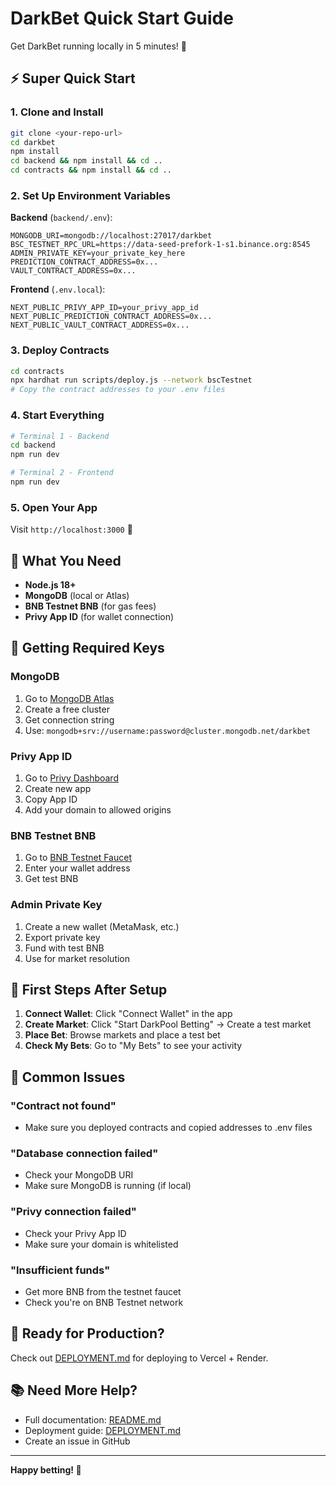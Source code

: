 # DarkBet Quick Start Guide

Get DarkBet running locally in 5 minutes! 🚀

## ⚡ Super Quick Start

### 1. Clone and Install
```bash
git clone <your-repo-url>
cd darkbet
npm install
cd backend && npm install && cd ..
cd contracts && npm install && cd ..
```

### 2. Set Up Environment Variables

**Backend** (`backend/.env`):
```env
MONGODB_URI=mongodb://localhost:27017/darkbet
BSC_TESTNET_RPC_URL=https://data-seed-prefork-1-s1.binance.org:8545
ADMIN_PRIVATE_KEY=your_private_key_here
PREDICTION_CONTRACT_ADDRESS=0x...
VAULT_CONTRACT_ADDRESS=0x...
```

**Frontend** (`.env.local`):
```env
NEXT_PUBLIC_PRIVY_APP_ID=your_privy_app_id
NEXT_PUBLIC_PREDICTION_CONTRACT_ADDRESS=0x...
NEXT_PUBLIC_VAULT_CONTRACT_ADDRESS=0x...
```

### 3. Deploy Contracts
```bash
cd contracts
npx hardhat run scripts/deploy.js --network bscTestnet
# Copy the contract addresses to your .env files
```

### 4. Start Everything
```bash
# Terminal 1 - Backend
cd backend
npm run dev

# Terminal 2 - Frontend  
npm run dev
```

### 5. Open Your App
Visit `http://localhost:3000` 🎉

## 🔧 What You Need

- **Node.js 18+**
- **MongoDB** (local or Atlas)
- **BNB Testnet BNB** (for gas fees)
- **Privy App ID** (for wallet connection)

## 📝 Getting Required Keys

### MongoDB
1. Go to [MongoDB Atlas](https://cloud.mongodb.com)
2. Create a free cluster
3. Get connection string
4. Use: `mongodb+srv://username:password@cluster.mongodb.net/darkbet`

### Privy App ID
1. Go to [Privy Dashboard](https://dashboard.privy.io)
2. Create new app
3. Copy App ID
4. Add your domain to allowed origins

### BNB Testnet BNB
1. Go to [BNB Testnet Faucet](https://testnet.bnbchain.org/faucet-smart)
2. Enter your wallet address
3. Get test BNB

### Admin Private Key
1. Create a new wallet (MetaMask, etc.)
2. Export private key
3. Fund with test BNB
4. Use for market resolution

## 🎯 First Steps After Setup

1. **Connect Wallet**: Click "Connect Wallet" in the app
2. **Create Market**: Click "Start DarkPool Betting" → Create a test market
3. **Place Bet**: Browse markets and place a test bet
4. **Check My Bets**: Go to "My Bets" to see your activity

## 🐛 Common Issues

### "Contract not found"
- Make sure you deployed contracts and copied addresses to .env files

### "Database connection failed"
- Check your MongoDB URI
- Make sure MongoDB is running (if local)

### "Privy connection failed"
- Check your Privy App ID
- Make sure your domain is whitelisted

### "Insufficient funds"
- Get more BNB from the testnet faucet
- Check you're on BNB Testnet network

## 🚀 Ready for Production?

Check out [DEPLOYMENT.md](./DEPLOYMENT.md) for deploying to Vercel + Render.

## 📚 Need More Help?

- Full documentation: [README.md](./README.md)
- Deployment guide: [DEPLOYMENT.md](./DEPLOYMENT.md)
- Create an issue in GitHub

---

**Happy betting! 🎲**
